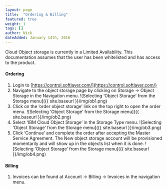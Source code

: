 ```yaml
---
layout: page
title:  "Ordering & Billing"
featured: true
weight: 1
tags: []
author: Nick
dateAdded: January 14th, 2016
---
```


Cloud Object storage is currently in a Limited Availability. This documentation assumes that the user has been whitelisted and has access to the product.

#### Ordering 

1. Login to [https://control.softlayer.com/](https://control.softlayer.com/)
2. Navigate to the object storage page by clicking on Storage -> Object Storage in the Navigation menu. 
    ![Selecting ‘Object Storage’ from the Storage menu]({{ site.baseurl }}/img/ob1.png)
3. Click on the ‘order object storage’ link on the top right to open the order menu.
    ![Selecting ‘Object Storage’ from the Storage menu]({{ site.baseurl }}/img/ob2.png)
4. Select ‘IBM Cloud Object Storage’ in the Storage Type menu.
    ![Selecting ‘Object Storage’ from the Storage menu]({{ site.baseurl }}/img/ob3.png)
5. Click ‘Continue’ and complete the order after accepting the Master Service Agreement. The New object storage account will be provisioned momentarily and will show up in the objects list when it is done.
    ![Selecting ‘Object Storage’ from the Storage menu]({{ site.baseurl }}/img/ob4.png)

#### Billing
1. Invoices can be found at Account -> Billing -> Invoices in the navigation menu.



